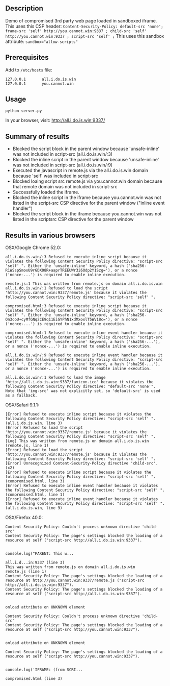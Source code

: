 ## Description

Demo of compromised 3rd party web page loaded in sandboxed iframe.
This uses this CSP header: `Content-Security-Policy: default-src 'none'; frame-src 'self' http://you.cannot.win:9337 ; child-src 'self' http://you.cannot.win:9337 ; script-src 'self' ;`
This uses this sandbox attribute: `sandbox="allow-scripts"`

## Prerequisites

Add to `/etc/hosts` file:
```
127.0.0.1       all.i.do.is.win
127.0.0.1       you.cannot.win
```

## Usage

`python server.py`

In your browser, visit: http://all.i.do.is.win:9337/

## Summary of results

* Blocked the script block in the parent window because 'unsafe-inline' was not included in script-src (all.i.do.is.win/:3)
* Blocked the inline script in the parent window because 'unsafe-inline' was not included in script-src (all.i.do.is.win/:9)
* Executed the javascript in remote.js via the all.i.do.is.win domain because 'self' was included in script-src
* Blocked loaing script src remote.js via you.cannot.win domain because that remote domain was not included in script-src
* Successfully loaded the iframe.
* Blocked the inline script in the iframe because you.cannot.win was not listed in the script-src CSP directive for the parent window ("inline event handler")
* Blocked the script block in the iframe because you.cannot.win was not listed in the scriptsrc CSP directive for the parent window

## Results in various browsers

OSX/Google Chrome 52.0:
```
all.i.do.is.win/:3 Refused to execute inline script because it violates the following Content Security Policy directive: "script-src 'self' ". Either the 'unsafe-inline' keyword, a hash ('sha256-R1WSspSmoxU9rGDX08R+aaprTREEUWr3i6Odp2Y1Szg='), or a nonce ('nonce-...') is required to enable inline execution.

remote.js:1 This was written from remote.js on domain all.i.do.is.win
all.i.do.is.win/:1 Refused to load the script 'http://you.cannot.win:9337/remote.js' because it violates the following Content Security Policy directive: "script-src 'self' ".

compromised.html:3 Refused to execute inline script because it violates the following Content Security Policy directive: "script-src 'self' ". Either the 'unsafe-inline' keyword, a hash ('sha256-On3coU+cyMfGNq2CE9q11EiGYPhN1xdMxoxlT5WV18c='), or a nonce ('nonce-...') is required to enable inline execution.

compromised.html:1 Refused to execute inline event handler because it violates the following Content Security Policy directive: "script-src 'self' ". Either the 'unsafe-inline' keyword, a hash ('sha256-...'), or a nonce ('nonce-...') is required to enable inline execution.

all.i.do.is.win/:9 Refused to execute inline event handler because it violates the following Content Security Policy directive: "script-src 'self' ". Either the 'unsafe-inline' keyword, a hash ('sha256-...'), or a nonce ('nonce-...') is required to enable inline execution.

all.i.do.is.win/:1 Refused to load the image 'http://all.i.do.is.win:9337/favicon.ico' because it violates the following Content Security Policy directive: "default-src 'none'". Note that 'img-src' was not explicitly set, so 'default-src' is used as a fallback.
```
OSX/Safari 9.1.1:
```
[Error] Refused to execute inline script because it violates the following Content Security Policy directive: "script-src 'self' ". (all.i.do.is.win, line 3)
[Error] Refused to load the script 'http://you.cannot.win:9337/remote.js' because it violates the following Content Security Policy directive: "script-src 'self' ".
[Log] This was written from remote.js on domain all.i.do.is.win (remote.js, line 1)
[Error] Refused to load the script 'http://you.cannot.win:9337/remote.js' because it violates the following Content Security Policy directive: "script-src 'self' ".
[Error] Unrecognized Content-Security-Policy directive 'child-src'. (x2)
[Error] Refused to execute inline script because it violates the following Content Security Policy directive: "script-src 'self' ". (compromised.html, line 3)
[Error] Refused to execute inline event handler because it violates the following Content Security Policy directive: "script-src 'self' ". (compromised.html, line 1)
[Error] Refused to execute inline event handler because it violates the following Content Security Policy directive: "script-src 'self' ". (all.i.do.is.win, line 9)
```

OSX/Firefox 40.0:
```
Content Security Policy: Couldn't process unknown directive 'child-src'
Content Security Policy: The page's settings blocked the loading of a resource at self ("script-src http://all.i.do.is.win:9337").


console.log("PARENT: This w...

all.i.d...in:9337 (line 3)
This was written from remote.js on domain all.i.do.is.win
remote.js (line 1)
Content Security Policy: The page's settings blocked the loading of a resource at http://you.cannot.win:9337/remote.js ("script-src http://all.i.do.is.win:9337").
Content Security Policy: The page's settings blocked the loading of a resource at self ("script-src http://all.i.do.is.win:9337").


onload attribute on UNKNOWN element

Content Security Policy: Couldn't process unknown directive 'child-src'
Content Security Policy: The page's settings blocked the loading of a resource at self ("script-src http://you.cannot.win:9337").


onload attribute on UNKNOWN element

Content Security Policy: The page's settings blocked the loading of a resource at self ("script-src http://you.cannot.win:9337").


console.log('IFRAME: (from SCRI...

compromised.html (line 3)
```
